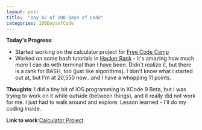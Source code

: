 ```yaml
---
layout: post
title:  "Day 42 of 100 Days of Code"
categories: 100DaysofCode
---
```

**Today's Progress**:
+ Started working on the calculator project for [Free Code Camp](https://www.freecodecamp.com)
+ Worked on some bash tutorials in [Hacker Rank](http://www.hackerrank.com) - it's amazing how much more I can do with terminal than I have been. Didn't realize it, but there is a rank for BASH, too (just like algorithms). I don't know what I started out at, but I'm at 20,550 now...and I have a whopping 11 points. 


**Thoughts**:  I did a tiny bit of iOS programming in XCode 9 Beta, but I was trying to work on it while outside (between things), and it really did not work for me. I just had to walk around and explore. Lesson learned - I'll do my coding inside.  

**Link to work**:[Calculator Project](https://codepen.io/jessachandler/pen/LjjgyP)
